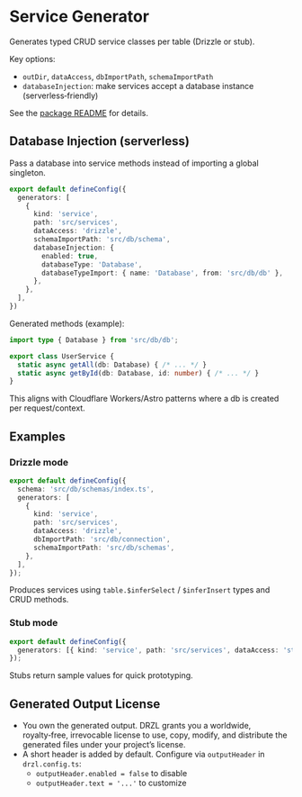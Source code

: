 # Service Generator

Generates typed CRUD service classes per table (Drizzle or stub).

Key options:

- `outDir`, `dataAccess`, `dbImportPath`, `schemaImportPath`
- `databaseInjection`: make services accept a database instance (serverless‑friendly)

See the [package README](https://github.com/use-drzl/drzl/blob/master/packages/generator-service/README.md) for details.

## Database Injection (serverless)

Pass a database into service methods instead of importing a global singleton.

```ts
export default defineConfig({
  generators: [
    {
      kind: 'service',
      path: 'src/services',
      dataAccess: 'drizzle',
      schemaImportPath: 'src/db/schema',
      databaseInjection: {
        enabled: true,
        databaseType: 'Database',
        databaseTypeImport: { name: 'Database', from: 'src/db/db' },
      },
    },
  ],
})
```

Generated methods (example):

```ts
import type { Database } from 'src/db/db';

export class UserService {
  static async getAll(db: Database) { /* ... */ }
  static async getById(db: Database, id: number) { /* ... */ }
}
```

This aligns with Cloudflare Workers/Astro patterns where a db is created per request/context.

## Examples

### Drizzle mode

```ts
export default defineConfig({
  schema: 'src/db/schemas/index.ts',
  generators: [
    {
      kind: 'service',
      path: 'src/services',
      dataAccess: 'drizzle',
      dbImportPath: 'src/db/connection',
      schemaImportPath: 'src/db/schemas',
    },
  ],
});
```

Produces services using `table.$inferSelect` / `$inferInsert` types and CRUD methods.

### Stub mode

```ts
export default defineConfig({
  generators: [{ kind: 'service', path: 'src/services', dataAccess: 'stub' }],
});
```

Stubs return sample values for quick prototyping.

## Generated Output License

- You own the generated output. DRZL grants you a worldwide, royalty‑free, irrevocable license to use, copy, modify, and distribute the generated files under your project’s license.
- A short header is added by default. Configure via `outputHeader` in `drzl.config.ts`:
  - `outputHeader.enabled = false` to disable
  - `outputHeader.text = '...'` to customize
